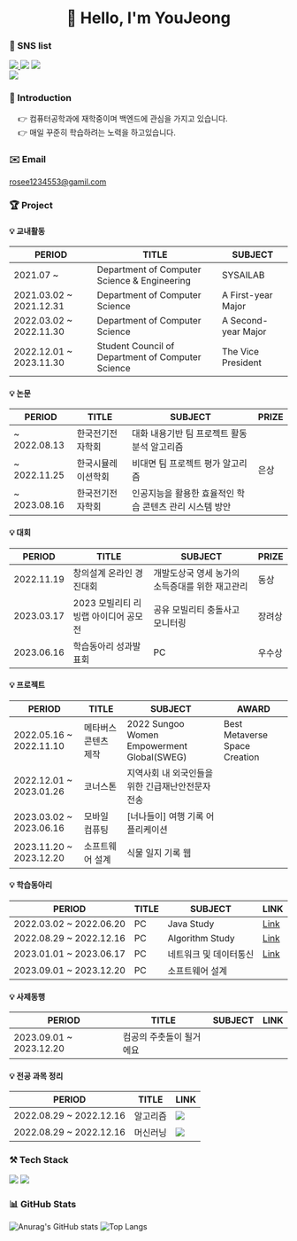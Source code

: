 <div align=center><h1>
👋 Hello, I'm YouJeong 
</h1></div>

### 💙 SNS list
<a href="https://hu-studyrecord.tistory.com/" target="_blank"><img src="https://img.shields.io/badge/Tistory-84A8AD?style=flat-square&logo=Tistory&logoColor=white"/> </a><a href="https://jeong-sys.github.io/" target="_blank"><img src="https://img.shields.io/badge/GitHub-181717?style=flat-square&logo=GitHub&logoColor=white"/></a> </a><a href="https://blog.naver.com/rosee12345/" target="_blank"><img src="https://img.shields.io/badge/Blog-03C75A?style=flat-square&logo=Naver&logoColor=white"/></a>  
</a><a href="https://www.instagram.com/h_yyuj/" target="_blank"><img src="https://img.shields.io/badge/Instagram-E4405F?style=flat-square&logo=Instagram&logoColor=white"/></a> 

### 🪪 Introduction
&nbsp;&nbsp;&nbsp;&nbsp;👉 컴퓨터공학과에 재학중이며 백엔드에 관심을 가지고 있습니다.  
&nbsp;&nbsp;&nbsp;&nbsp;👉 매일 꾸준히 학습하려는 노력을 하고있습니다.

### ✉️ Email
  rosee1234553@gamil.com
  
### 🏆 Project
#### 💡 교내활동
|PERIOD|TITLE|SUBJECT|
|---|---|---|
|2021.07 ~ |Department of Computer Science & Engineering|SYSAILAB|
|2021.03.02 ~ 2021.12.31|Department of Computer Science|A First-year Major|
|2022.03.02 ~ 2022.11.30|Department of Computer Science|A Second-year Major|
|2022.12.01 ~ 2023.11.30|Student Council of Department of Computer Science|The Vice President|

#### 💡 논문
|PERIOD|TITLE|SUBJECT|PRIZE|
|---|---|---|---|
|~ 2022.08.13|한국전기전자학회|대화 내용기반 팀 프로젝트 활동 분석 알고리즘||
|~ 2022.11.25|한국시뮬레이션학회|비대면 팀 프로젝트 평가 알고리즘|은상|
|~ 2023.08.16|한국전기전자학회|인공지능을 활용한 효율적인 학습 콘텐츠 관리 시스템 방안||
#### 💡 대회
|PERIOD|TITLE|SUBJECT|PRIZE|
|---|---|---|---|
|2022.11.19|창의설계 온라인 경진대회|개발도상국 영세 농가의 소득증대를 위한 재고관리|동상|
|2023.03.17|2023 모빌리티 리빙랩 아이디어 공모전|공유 모빌리티 충돌사고 모니터링|장려상|
|2023.06.16|학습동아리 성과발표회|PC|우수상|

#### 💡 프로젝트
|PERIOD|TITLE|SUBJECT|AWARD|
|---|---|---|---|
|2022.05.16 ~ 2022.11.10|메타버스 콘텐츠 제작|2022 Sungoo Women Empowerment Global(SWEG)|Best Metaverse Space Creation|
|2022.12.01 ~ 2023.01.26|코너스톤|지역사회 내 외국인들을 위한 긴급재난안전문자 전송|
|2023.03.02 ~ 2023.06.16|모바일 컴퓨팅|[너나들이] 여행 기록 어플리케이션| 
|2023.11.20 ~ 2023.12.20|소프트웨어 설계|식물 일지 기록 웹|

#### 💡 학습동아리
|PERIOD|TITLE|SUBJECT|LINK|
|---|---|---|---|
|2022.03.02 ~ 2022.06.20|PC|Java Study|[Link](https://misty-moonflower-d58.notion.site/PC-7a203a81c4dd441892f843d318574942)|
|2022.08.29 ~ 2022.12.16|PC|Algorithm Study|[Link](https://misty-moonflower-d58.notion.site/PC-7a203a81c4dd441892f843d318574942)|
|2023.01.01 ~ 2023.06.17|PC|네트워크 및 데이터통신|[Link](https://misty-moonflower-d58.notion.site/PC-7a203a81c4dd441892f843d318574942)|
|2023.09.01 ~ 2023.12.20|PC|소프트웨어 설계||

#### 💡 사제동행
|PERIOD|TITLE|SUBJECT|LINK|
|---|---|---|---|
|2023.09.01 ~ 2023.12.20|컴공의 주춧돌이 될거에요||

#### 💡 전공 과목 정리 
|PERIOD|TITLE|LINK|
|---|---|---|
|2022.08.29 ~ 2022.12.16|알고리즘|<a href="https://hu-studyrecord.tistory.com/category/%EC%A0%84%EA%B3%B5%20%EA%B3%B5%EB%B6%80/%EC%95%8C%EA%B3%A0%EB%A6%AC%EC%A6%98" target="_blank"><img src="https://img.shields.io/badge/ALGORITHM-FFFFFF?style=flat-square&logo=Penpot&logoColor=black"/>|
|2022.08.29 ~ 2022.12.16|머신러닝|<a href="https://hu-studyrecord.tistory.com/category/%EB%A8%B8%EC%8B%A0%EB%9F%AC%EB%8B%9D" target="_blank"><img src="https://img.shields.io/badge/MACHINE LEARNING-FFFFFF?style=flat-square&logo=Penpot&logoColor=black"/>|

### ⚒️ Tech Stack
<img src="https://img.shields.io/badge/Python-3776AB?style=flat-square&logo=Python&logoColor=black"/></a> <img src="https://img.shields.io/badge/C-A8B9CC?style=flat-square&logo=C&logoColor=white"/></a> 

### 📊 GitHub Stats
![Anurag's GitHub stats](https://github-readme-stats.vercel.app/api?username=jeong-sys&show_icons=true&theme=tokyonight)
![Top Langs](https://github-readme-stats.vercel.app/api/top-langs/?username=jeong-sys&layout=compact&theme=tokyonight)

</div>

